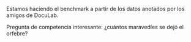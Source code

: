 Estamos haciendo el benchmark a partir de los datos anotados por los amigos de DocuLab.

Pregunta de competencia interesante: ¿cuántos maravedíes se dejó el orfebre?
